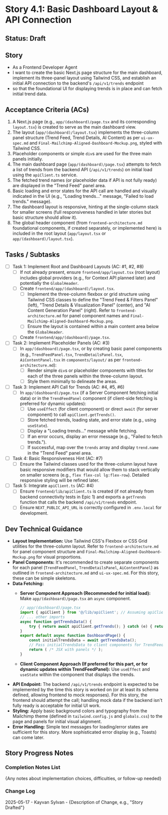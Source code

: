 # Story 4.1: Basic Dashboard Layout & API Connection

## Status: Draft

## Story

- As a Frontend Developer Agent
- I want to create the basic Next.js page structure for the main dashboard, implement its three-panel layout using Tailwind CSS, and establish an initial API connection to the backend's `/api/v1/trends` endpoint
- so that the foundational UI for displaying trends is in place and can fetch initial trend data.

## Acceptance Criteria (ACs)

1. A Next.js page (e.g., `app/(dashboard)/page.tsx` and its corresponding `layout.tsx`) is created to serve as the main dashboard view.
2. The layout (`app/(dashboard)/layout.tsx`) implements the three-column panel structure (Trend Feed, Trend Details, AI Content) as per `ui-ux-spec.md` and `Final-Mailchimp-Aligned-Dashboard-Mockup.png`, styled with Tailwind CSS.
3. Placeholder components or simple `div`s are used for the three main panels initially.
4. The main dashboard page (`app/(dashboard)/page.tsx`) attempts to fetch a list of trends from the backend API (`/api/v1/trends`) on initial load using the `apiClient.ts` service.
5. The fetched trend names (or placeholder data if API is not fully ready) are displayed in the "Trend Feed" panel area.
6. Basic loading and error states for the API call are handled and visually indicated in the UI (e.g., "Loading trends..." message, "Failed to load trends." message).
7. The dashboard layout is responsive, hinting at the single-column stack for smaller screens (full responsiveness handled in later stories but basic structure should allow it).
8. The global header component (from `frontend-architecture.md` foundational components, if created separately, or implemented here) is included in the root layout (`app/layout.tsx` or `app/(dashboard)/layout.tsx`).

## Tasks / Subtasks

- [ ] Task 1: Implement Root and Dashboard Layouts (AC: #1, #2, #8)
  - [ ] If not already present, ensure `frontend/app/layout.tsx` (root layout) includes global providers (e.g., for Context API planned later) and potentially the `GlobalHeader`.
  - [ ] Create `frontend/app/(dashboard)/layout.tsx`.
    - [ ] Implement the three-column flexbox or grid structure using Tailwind CSS classes to define the "Trend Feed & Filters Panel" (left), "Trend Details & Visualization Panel" (center), and "AI Content Generation Panel" (right). Refer to `frontend-architecture.md` for panel component names and `Final-Mailchimp-Aligned-Dashboard-Mockup.png`.
    - [ ] Ensure the layout is contained within a main content area below the `GlobalHeader`.
  - [ ] Create `frontend/app/(dashboard)/page.tsx`.
- [ ] Task 2: Implement Placeholder Panels (AC: #3)
  - [ ] In `app/(dashboard)/page.tsx`, or by creating basic panel components (e.g., `TrendFeedPanel.tsx`, `TrendDetailsPanel.tsx`, `AiContentPanel.tsx` in `components/layout/` as per `frontend-architecture.md`):
    - [ ] Render simple `div`s or placeholder components with titles for each of the three panels within the three-column layout.
    - [ ] Style them minimally to delineate the areas.
- [ ] Task 3: Implement API Call for Trends (AC: #4, #5, #6)
  - [ ] In `app/(dashboard)/page.tsx` (if a Server Component fetching initial data) or in the `TrendFeedPanel` component (if client-side fetching is preferred for dynamic updates):
    - [ ] Use `useEffect` (for client component) or direct `await` (for server component) to call `apiClient.getTrends()`.
    - [ ] Store fetched trends, loading state, and error state (e.g., using `useState`).
    - [ ] Display a "Loading trends..." message while fetching.
    - [ ] If an error occurs, display an error message (e.g., "Failed to fetch trends.").
    - [ ] If successful, map over the `trends` array and display `trend.name` in the "Trend Feed" panel area.
- [ ] Task 4: Basic Responsiveness Hint (AC: #7)
  - [ ] Ensure the Tailwind classes used for the three-column layout have basic responsive modifiers that would allow them to stack vertically on smaller screens (e.g., `flex flex-col lg:flex-row`). Detailed responsive styling will be refined later.
- [ ] Task 5: Integrate `apiClient.ts` (AC: #4)
  - [ ] Ensure `frontend/lib/apiClient.ts` is created (if not already from backend connectivity tests in Epic 1) and exports a `getTrends` function that calls the backend `/api/v1/trends` endpoint.
  - [ ] Ensure `NEXT_PUBLIC_API_URL` is correctly configured in `.env.local` for development.

## Dev Technical Guidance

- **Layout Implementation:** Use Tailwind CSS's Flexbox or CSS Grid utilities for the three-column layout. Refer to `frontend-architecture.md` for panel component structure and `Final-Mailchimp-Aligned-Dashboard-Mockup.png` for visual proportions.
- **Panel Components:** It's recommended to create separate components for each panel (`TrendFeedPanel`, `TrendDetailsPanel`, `AiContentPanel`) as outlined in `frontend-architecture.md` and `ui-ux-spec.md`. For this story, these can be simple skeletons.
- **Data Fetching:**
  - **Server Component Approach (Recommended for initial load):** Make `app/(dashboard)/page.tsx` an `async` component.

      ```typescript
      // app/(dashboard)/page.tsx
      import { apiClient } from '@/lib/apiClient'; // Assuming apiClient is structured for RSC
      // ... other imports
      async function getTrendsData() {
          try { return await apiClient.getTrends(); } catch (e) { return null; /* handle error appropriately */ }
      }
      export default async function DashboardPage() {
          const initialTrendsData = await getTrendsData();
          // Pass initialTrendsData to client components for TrendFeedPanel etc.
          return ( /* JSX with panels */ );
      }
      ```

  - **Client Component Approach (If preferred for this part, or for dynamic updates within TrendFeedPanel):** Use `useEffect` and `useState` within the component that displays the trends.
- **API Endpoint:** The backend `/api/v1/trends` endpoint is expected to be implemented by the time this story is worked on (or at least its schema defined, allowing frontend to mock responses). For this story, the frontend should attempt the call; handling mock data if the backend isn't fully ready is acceptable for initial UI work.
- **Styling:** Apply basic background colors and typography from the Mailchimp theme (defined in `tailwind.config.js` and `globals.css`) to the page and panels for initial visual alignment.
- **Error Handling:** Simple text messages for loading/error states are sufficient for this story. More sophisticated error display (e.g., Toasts) can come later.

## Story Progress Notes

### Completion Notes List

{Any notes about implementation choices, difficulties, or follow-up needed}

### Change Log

2025-05-17 - Kayvan Sylvan - {Description of Change, e.g., "Story Drafted"}
